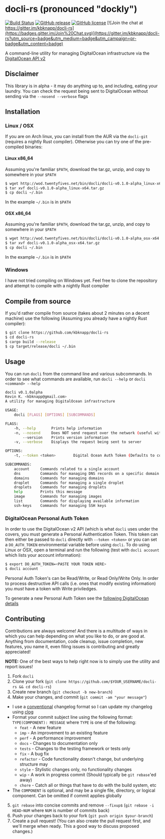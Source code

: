 # docli-rs (pronounced "dockly")

[![Build Status](https://travis-ci.org/kbknapp/docli-rs.svg?branch=master)](https://travis-ci.org/kbknapp/docli-rs) [![GitHub release](https://img.shields.io/github/release/qubyte/rubidium.svg)](https://github.com/kbknapp/docli-rs) [![GitHub license](https://img.shields.io/github/license/mashape/apistatus.svg)](https://github.com/kbknapp/docli-rs/) [![Join the chat at https://gitter.im/kbknapp/docli-rs](https://badges.gitter.im/Join%20Chat.svg)](https://gitter.im/kbknapp/docli-rs?utm_source=badge&utm_medium=badge&utm_campaign=pr-badge&utm_content=badge)

A command-line utility for managing DigitalOcean infrastructure via the [DigitalOcean API v2](https://developers.digitalocean.com/documentation/) 

## Disclaimer
This library is in alpha - it may do anything up to, and including, eating your laundry. You can check the request being sent to DigitalOcean without sending via the `--nosend --verbose` flags
## Installation

### Linux / OSX

If you are on Arch linux, you can install from the AUR via the `docli-git` (requires a nightly Rust compiler). Otherwise you can try one of the pre-compiled binaries:

#### Linux x86_64

Assuming you're familiar `$PATH`, download the tar.gz, unzip, and copy to somewhere in your `$PATH`

```sh
$ wget http://wod.twentyfives.net/bin/docli/docli-v0.1.0-alpha_linux-x64.tar.gz
$ tar xvf docli-v0.1.0-alpha_linux-x64.tar.gz
$ cp docli ~/.bin
```
In the example `~/.bin` is in `$PATH`

#### OSX x86_64

Assuming you're familiar `$PATH`, download the tar.gz, unzip, and copy to somewhere in your `$PATH`

```sh
$ wget http://wod.twentyfives.net/bin/docli/docli-v0.1.0-alpha_osx-x64.tar.gz
$ tar xvf docli-v0.1.0-alpha_osx-x64.tar.gz
$ cp docli ~/.bin
```
In the example `~/.bin` is in `$PATH`

### Windows

I have not tried compiling on Windows yet. Feel free to clone the repository and attempt to compile with a nightly Rust compiler

## Compile from source

If you'd rather compile from source (takes about 2 minutes on a decent machine) use the following (Assuming you already have a nightly Rust compiler):

```sh
$ git clone https://github.com/kbknapp/docli-rs
$ cd docli-rs
$ cargo build --release
$ cp target/release/docli ~/.bin
```

## Usage

You can run `docli` from the command line and various subcommands. In order to see what commands are available, run `docli --help` or `docli <command> --help`

```sh
docli v0.1.0alpha
Kevin K. <kbknapp@gmail.com>
A utility for managing DigitalOcean infrastructure

USAGE:
    docli [FLAGS] [OPTIONS] [SUBCOMMANDS]

FLAGS:
    -h, --help       Prints help information
    -n, --nosend     Does NOT send request over the network (useful with --verbose)
        --version    Prints version information
    -v, --verbose    Displays the request being sent to server

OPTIONS:
    -t, --token <token>        Digital Ocean Auth Token (Defaults to contents of DO_AUTH_TOKEN env var if omitted)

SUBCOMMANDS:
    account     Commands related to a single account
    dns         Commands for managing DNS records on a specific domain
    domains     Commands for managing domains
    droplet     Commands for managing a single droplet
    droplets    Commands for managing droplets
    help        Prints this message
    image       Commands for managing images
    list        Commands for displaying available information
    ssh-keys    Commands for managing SSH keys
```

### DigitalOcean Personal Auth Token

In order to use the DigitalOcean v2 API (which is what `docli` uses under the covers, you must generate a Personal Authentication Token. This token can then either be passed to `docli` directly with `--token <token>` or you can set a `DO_AUTH_TOKEN` environmental variable before using `docli`. To do using Linux or OSX, open a terminal and run the following (test with `docli account` which lists your account information):

```sh
$ export DO_AUTH_TOKEN=<PASTE YOUR TOKEN HERE>
$ docli account
```

Personal Auth Token's can be Read/Write, or Read Only/Write Only. In order to process destructive API calls (i.e. ones that modify existing information) you *must* have a token with Write priviledges.

To generate a new Personal Auth Token see the [following DigitalOcean details](https://developers.digitalocean.com/documentation/v2/#authentication)

## Contributing

Contributions are always welcome! And there is a multitude of ways in which you can help depending on what you like to do, or are good at. Anything from documentation, code cleanup, issue completion, new features, you name it, even filing issues is contributing and greatly appreciated!

**NOTE:** One of the best ways to help right now is to simply use the utility and report issues!

1. Fork `docli`
2. Clone your fork (`git clone https://github.com/$YOUR_USERNAME/docli-rs && cd docli-rs`)
3. Create new branch (`git checkout -b new-branch`)
4. Make your changes, and commit (`git commit -am "your message"`)
 * I use a [conventional](https://github.com/ajoslin/conventional-changelog/blob/master/CONVENTIONS.md) changelog format so I can update my changelog using [clog](https://github.com/thoughtram/clog)
 * Format your commit subject line using the following format: `TYPE(COMPONENT): MESSAGE` where `TYPE` is one of the following:
    - `feat` - A new feature
    - `imp` - An improvement to an existing feature
    - `perf` - A performance improvement
    - `docs` - Changes to documentation only
    - `tests` - Changes to the testing framework or tests only
    - `fix` - A bug fix
    - `refactor` - Code functionality doesn't change, but underlying structure may
    - `style` - Stylistic changes only, no functionality changes
    - `wip` - A work in progress commit (Should typically be `git rebase`'ed away)
    - `chore` - Catch all or things that have to do with the build system, etc
 * The `COMPONENT` is optional, and may be a single file, directory, or logical component. Can be omitted if commit applies globally
5. `git rebase` into concise commits and remove `--fixup`s (`git rebase -i HEAD~NUM` where `NUM` is number of commits back)
6. Push your changes back to your fork (`git push origin $your-branch`)
7. Create a pull request! (You can also create the pull request first, and we'll merge when ready. This a good way to discuss proposed changes.)

